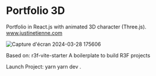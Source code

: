 # Portfolio 3D

Portfolio in React.js with animated 3D character (Three.js).
www.justinetienne.com

![Capture d'écran 2024-03-28 175606](https://github.com/Jasufr/portfolio-3d-model/assets/125636129/67d84879-aa95-4bc4-aaa2-41446ff2f96d)

Based on: 
r3f-vite-starter
A boilerplate to build R3F projects

Launch Project:
yarn
yarn dev
.
